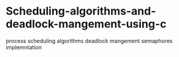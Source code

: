 # Scheduling-algorithms-and-deadlock-mangement-using-c
process scheduling algorithms 
deadlock mangement
semaphores implemntation
